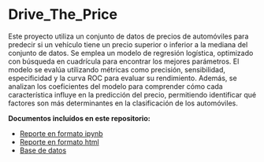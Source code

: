 # Drive_The_Price

Este proyecto utiliza un conjunto de datos de precios de automóviles para predecir si un vehículo tiene un precio superior o inferior a la mediana del conjunto de datos. Se emplea un modelo de regresión logística, optimizado con búsqueda en cuadrícula para encontrar los mejores parámetros. El modelo se evalúa utilizando métricas como precisión, sensibilidad, especificidad y la curva ROC para evaluar su rendimiento. Además, se analizan los coeficientes del modelo para comprender cómo cada característica influye en la predicción del precio, permitiendo identificar qué factores son más determinantes en la clasificación de los automóviles.

**Documentos incluídos en este repositorio:**
- [Reporte en formato ipynb](./drive_the_price.ipynb)
- [Reporte en formato html](./drive_the_price.html)
- [Base de datos](./car_price_dataset.csv)
